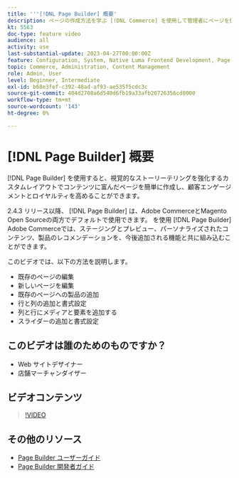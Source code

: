 ```yaml
---
title: '''[!DNL Page Builder] 概要'
description: ページの作成方法を学ぶ [!DNL Commerce] を使用して管理者にページを保存する [!DNL Page Builder].
kt: 5563
doc-type: feature video
audience: all
activity: use
last-substantial-update: 2023-04-27T00:00:00Z
feature: Configuration, System, Native Luma Frontend Development, Page Content
topic: Commerce, Administration, Content Management
role: Admin, User
level: Beginner, Intermediate
exl-id: b68e3fef-c392-48ad-af93-ae535f5cdc3c
source-git-commit: 404d2708a6d540d6fb19a33afb20726356cd8000
workflow-type: tm+mt
source-wordcount: '143'
ht-degree: 0%

---
```


# [!DNL Page Builder] 概要

[!DNL Page Builder] を使用すると、視覚的なストーリーテリングを強化するカスタムレイアウトでコンテンツに富んだページを簡単に作成し、顧客エンゲージメントとロイヤルティを高めることができます。

2.4.3 リリース以降、 [!DNL Page Builder] は、Adobe CommerceとMagento Open Sourceの両方でデフォルトで使用できます。 を使用 [!DNL Page Builder] Adobe Commerceでは、ステージングとプレビュー、パーソナライズされたコンテンツ、製品のレコメンデーションを、今後追加される機能と共に組み込むことができます。

このビデオでは、以下の方法を説明します。

- 既存のページの編集
- 新しいページを編集
- 既存のページへの製品の追加
- 行と列の追加と書式設定
- 列と行にメディアと要素を追加する
- スライダーの追加と書式設定

## このビデオは誰のためのものですか？

- Web サイトデザイナー
- 店舗マーチャンダイザー

## ビデオコンテンツ

>[!VIDEO](https://video.tv.adobe.com/v/343781?quality=12&learn=on)

## その他のリソース

- [Page Builder ユーザーガイド](https://experienceleague.adobe.com/docs/commerce-admin/page-builder/guide-overview.html)
- [Page Builder 開発者ガイド](https://developer.adobe.com/commerce/frontend-core/page-builder/)
